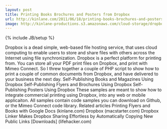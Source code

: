 ```yaml
---
layout: post
title: Printing Books Brochures and Posters from Dropbox
url: http://kinlane.com/2011/06/18/printing-books-brochures-and-posters-from-dropbox/
image: http://kinlane-productions.s3.amazonaws.com/cloud-storage/dropbox-logo.jpg
---
```

{% include JB/setup %}
<p>
     Dropbox is a dead simple, web-based file hosting service, that uses cloud computing to enable users to store and share files with others across the Internet using file synchronization. Dropbox is a perfect platform for printing from. You can store all your PDF print files on Dropbox, and print with Mimeo Connect. So I threw together a couple of PHP script to show how to print a couple of common documents from Dropbox, and have delivered to your business the next day. Self-Publishing Books and Magazines Using Dropbox Self-Publishing Flyers and Brochures Using Dropbox Self-Publishing Posters Using Dropbox These samples are meant to show how to integrate commercial printing using Dropbox, into any web or mobile applicaiton. All samples contain code samples you can download on Github, or the Mimeo Connect code library. Related articles Printing Flyers and Books with Google Docs (kinlane.com) Dropbox (macstarter.com) Dropbox Linker Makes Dropbox Sharing Effortless by Automatically Copying New Public Links [Downloads] (lifehacker.com)
</p>